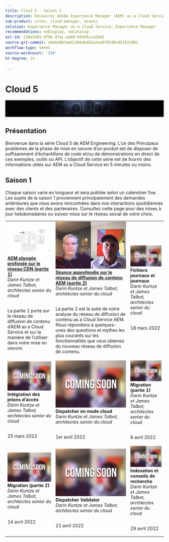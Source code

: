 ```yaml
---
title: Cloud 5 - Saison 1
description: Découvrez Adobe Experience Manager (AEM) as a Cloud Service de la part des ingénieurs experts de l’Adobe qui l’ont créé et des services d’experts qui l’ont livré.
sub-product: sites, cloud-manager, assets
solution: Experience Manager as a Cloud Service, Experience Manager
recommendations: noDisplay, noCatalog
exl-id: 210e5483-d79e-47ac-aa09-b6956cca2e62
source-git-commit: a8e6e863a4d236babdb1e2ae978240cd51631981
workflow-type: tm+mt
source-wordcount: '334'
ht-degree: 1%

---
```


# Cloud 5

![AEM série d’experts](./imgs/masthead.png)

## Présentation

Bienvenue dans la série Cloud 5 de AEM Engineering. L’un des Principaux problèmes de la phase de mise en oeuvre d’un produit est de disposer de suffisamment d’échantillons de code et/ou de démonstrations en direct de ces exemples, outils ou API. L’objectif de cette série est de fournir des informations utiles sur AEM as a Cloud Service en 5 minutes ou moins.

## Saison 1

Chaque saison varie en longueur et sera publiée selon un calendrier fixe. Les sujets de la saison 1 proviennent principalement des demandes antérieures que nous avons rencontrées dans nos interactions quotidiennes avec des clients et des partenaires. Consultez cette page pour des mises à jour hebdomadaires ou suivez-nous sur le réseau social de votre choix.

<table>
  <tr>
   <td>
      <a href="./cloud5-aem-cdn-part1.md">
      <img alt="AEM CDN Partie 1" src="./imgs/001-thumb.png"/>
      </a>
      <div>
         <a href="./cloud5-aem-cdn-part1.md"><strong>AEM plongée profonde sur le réseau CDN (partie 1)</strong></a>         
         <br/><em>Darin Kuntze et James Talbot, architectes senior du cloud</em>
      </div>
      <p>
        <br/>
         La partie 1 porte sur le réseau de diffusion de contenu d’AEM as a Cloud Service et sur la manière de l’utiliser dans votre mise en oeuvre.
      </p>
     </td>   
     <td>
      <a href="./cloud5-aem-cdn-part2.md">
         <img alt="AEM CDN Partie 2" src="./imgs/002-thumb.png"/>
      </a>
      <div>
         <a href="./cloud5-aem-cdn-part2.md"><strong>Séance approfondie sur le réseau de diffusion de contenu AEM (partie 2)</strong></a>
         <br/><em>Darin Kuntze et James Talbot, architectes senior du cloud</em>
      </div>
      <p>
        <br/>
         La partie 2 est la suite de notre analyse du réseau de diffusion de contenu as a Cloud Service AEM. Nous répondons à quelques-unes des questions et mythes les plus courants sur les fonctionnalités que vous obtenez du nouveau réseau de diffusion de contenu.
      </p>
   </td>
     <td>
      <img alt="Fichiers journaux et journaux" src="./imgs/coming-soon.png"/>
      <div>
         <strong>Fichiers journaux et journaux</strong>
         <br/><em>Darin Kuntze et James Talbot, architectes senior du cloud</em>
      </div>
      <p>
        <br/>
         18 mars 2022
      </p>
   </td> 
  </tr>
  <tr>
   <td>
      <img alt="Jetons d’accès" src="./imgs/coming-soon.png"/>
      <div>
        <strong>Intégration des jetons d’accès</strong>        
         <br/><em>Darin Kuntze et James Talbot, architectes senior du cloud</em>
      </div>
      <p>
        <br/>
         25 mars 2022
      </p>
     </td>   
     <td>
      <img alt="Dispatcher en mode cloud" src="./imgs/coming-soon.png"/>
      <div>
         <strong>Dispatcher en mode cloud</strong>
         <br/><em>Darin Kuntze et James Talbot, architectes senior du cloud</em>
      </div>
      <p>
        <br/>
         1er avril 2022
      </p>
   </td>
     <td>
      <img alt="Migration (partie 1)" src="./imgs/coming-soon.png"/>
      <div>
         <strong>Migration (partie 1)</strong>
         <br/><em>Darin Kuntze et James Talbot, architectes senior du cloud</em>
      </div>
      <p>
        <br/>
         8 avril 2022
      </p>
   </td> 
  </tr>
<tr>
   <td>
      <img alt="Migration (partie 2)" src="./imgs/coming-soon.png"/>
      <div>
        <strong>Migration (partie 2)</strong>        
         <br/><em>Darin Kuntze et James Talbot, architectes senior du cloud</em>
      </div>
      <p>
        <br/>
         14 avril 2022
      </p>
     </td>   
     <td>
      <img alt="Dispatcher Validator" src="./imgs/coming-soon.png"/>
      <div>
         <strong>Dispatcher Validator</strong>
         <br/><em>Darin Kuntze et James Talbot, architectes senior du cloud</em>
      </div>
      <p>
        <br/>
         22 avril 2022
      </p>
   </td>
     <td>
      <img alt="Indexation et conseils de recherche" src="./imgs/coming-soon.png"/>
      <div>
         <strong>Indexation et conseils de recherche</strong>
         <br/><em>Darin Kuntze et James Talbot, architectes senior du cloud</em>
      </div>
      <p>
        <br/>
         29 avril 2022
      </p>
   </td> 
  </tr>
</table>
